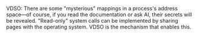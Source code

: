 VDSO: There are some "mysterious" mappings in a process's address space—of course, if you read the documentation or ask AI, their secrets will be revealed. "Read-only" system calls can be implemented by sharing pages with the operating system. VDSO is the mechanism that enables this.
